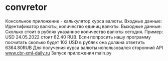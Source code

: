 # convretor
Kонсольное приложение -  калькулятор курса валюты.
Входные данные:
Идентификатор валюты, количество единиц валюты.
Выходные данные:
Сколько стоит в рублях указанное количество валюты сегодня.
Пример: USD 24.05.2022  стоит 62.40 RUB. 
Если попросить нашу программу посчитать сколько будет 102 USD в рублях она должна ответить 6364.80RUB
Для получения курса валюты использовался сторонний API www.cbr-xml-daily.ru
Запуск приложения main.py
